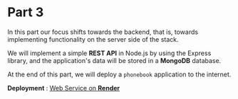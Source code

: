 # Part 3

In this part our focus shifts towards the backend, that is, towards implementing functionality on the server side of the stack.

We will implement a simple **REST API** in Node.js by using the Express library, and the application's data will be stored in a **MongoDB** database.

At the end of this part, we will deploy a `phonebook` application to the internet.

**Deployment** : [Web Service on **Render**](https://render-test-kaoc.onrender.com)
